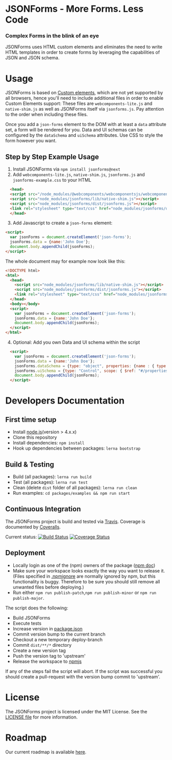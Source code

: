 # JSONForms - More Forms. Less Code
### Complex Forms in the blink of an eye

JSONForms uses HTML custom elements and eliminates the need to write HTML templates in order to
create forms by leveraging the capabilities of JSON and JSON schema.

# Usage
JSONForms is based on [Custom elements](https://developer.mozilla.org/en-US/docs/Web/Web_Components/Custom_Elements),
which are not yet supported by all browsers, hence you'll need to include additional files in order to enable Custom Elements support:
These files are `webcomponents-lite.js` and `native-shim.js` as well as JSONForms itself via `jsonforms.js`.
Pay attention to the order when including these files.

Once you add a `json-forms` element to the DOM with at least a `data` attribute set, 
a form will be rendered for you. 
Data and UI schemas can be configured by the `dataSchema` and `uiSchema` attributes. 
Use CSS to style the form however you want.

## Step by Step Example Usage

1. Install JSONForms via `npm install jsonforms@next`
2. Add `webcomponents-lite.js`, `native-shim.js`, `jsonforms.js` and `jsonforms-example.css` to your HTML
  ```html
    <head>
    <script src="/node_modules/@webcomponents/webcomponentsjs/webcomponents-lite.js"></script>
    <script src="node_modules/jsonforms/lib/native-shim.js"></script>
    <script src="node_modules/jsonforms/dist/jsonforms.js"></script>
    <link rel="stylesheet" type="text/css" href="node_modules/jsonforms/dist/jsonforms-example.css">
    </head>
  ```
3. Add Javascript to create a `json-forms` element:
  ```html
  <script>
    var jsonForms = document.createElement('json-forms');
    jsonForms.data = {name:'John Doe'};
    document.body.appendChild(jsonForms);
  </script>
  ```

The whole document may for example now look like this:
  ```html
  <!DOCTYPE html>
  <html>
    <head>
      <script src="node_modules/jsonforms/lib/native-shim.js"></script>
      <script src="node_modules/jsonforms/dist/jsonforms.js"></script>
      <link rel="stylesheet" type="text/css" href="node_modules/jsonforms/dist/jsonforms-example.css">
    </head>
    <body></body>
    <script>
      var jsonForms = document.createElement('json-forms');
      jsonForms.data = {name:'John Doe'};
      document.body.appendChild(jsonForms);
    </script>
  </html>
  ```
4. Optional: Add you own Data and UI schema within the script
  ```html
    <script>
      var jsonForms = document.createElement('json-forms');
      jsonForms.data = {name:'John Doe'};
      jsonForms.dataSchema = {type: "object", properties: {name : { type: "string"}}};
      jsonForms.uiSchema = {type: "Control", scope: { $ref: "#/properties/name" } };
      document.body.appendChild(jsonForms);
    </script>
  ```
  
# Developers Documentation

## First time setup
* Install [node.js](https://nodejs.org/)(version > 4.x.x)
* Clone this repository
* Install dependencies: `npm install`
* Hook up dependencies between packages: `lerna bootstrap`

## Build & Testing
* Build (all packages): `lerna run build`
* Test (all packages): `lerna run test`
* Clean (delete `dist` folder of all packages): `lerna run clean`
* Run examples: `cd packages/examples && npm run start` 

## Continuous Integration
The JSONForms project is build and tested via [Travis](https://travis-ci.org/). Coverage is documented by [Coveralls](https://coveralls.io).

Current status: [![Build Status](https://travis-ci.org/eclipsesource/jsonforms.svg?branch=jsonforms2)](https://travis-ci.org/eclipsesource/jsonforms) [![Coverage Status](https://coveralls.io/repos/eclipsesource/jsonforms/badge.svg?branch=jsonforms2&service=github)](https://coveralls.io/github/eclipsesource/jsonforms?branch=jsonforms2)

## Deployment
 * Locally login as one of the (npm) owners of the package ([npm doc](https://docs.npmjs.com/cli/adduser))
 * Make sure your workspace looks exactly the way you want to release it. (Files specified in [.npmignore](https://github.com/eclipsesource/jsonforms/blob/master/.npmignore) are normally ignored by npm, but this functionality is buggy. Therefore to be sure you should still remove all unwanted files before deploying.)
 * Run either ```npm run publish-patch```,```npm run publish-minor``` or ```npm run publish-major```.

The script does the following:
* Build JSONForms
* Execute tests
* Increase version in [package.json](https://github.com/eclipsesource/jsonforms/blob/master/package.json)
* Commit version bump to the current branch
* Checkout a new temporary deploy-branch
* Commit ```dist/**/*``` directory
* Create a new version tag
* Push the version tag to 'upstream'
* Release the workspace to [npmjs](https://www.npmjs.com/)

If any of the steps fail the script will abort. If the script was successful you should create a pull-request with the version bump commit to 'upstream'.

# License
The JSONForms project is licensed under the MIT License. See the [LICENSE file](https://github.com/eclipsesource/jsonforms/blob/master/LICENSE) for more information.

# Roadmap
Our current roadmap is available [here](https://github.com/eclipsesource/jsonforms/blob/master/ROADMAP.md).
